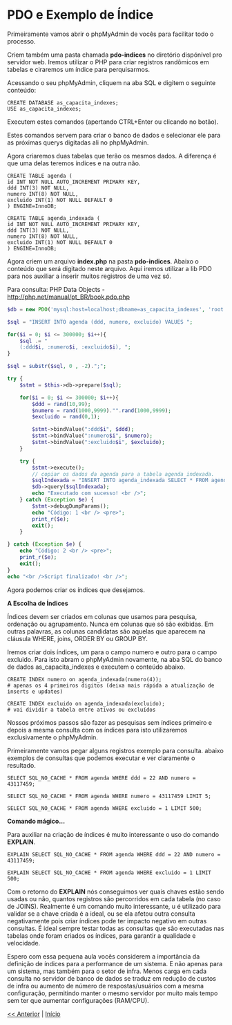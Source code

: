 # PDO e Exemplo de Índice

Primeiramente vamos abrir o phpMyAdmin de vocês para facilitar todo o processo.

Criem também uma pasta chamada **pdo-indices** no diretório dispónível pro servidor web. Iremos utilizar o PHP para criar registros randômicos em tabelas e ciraremos um índice para perquisarmos.

Acessando o seu phpMyAdmin, cliquem na aba SQL e digitem o seguinte conteúdo:

    CREATE DATABASE as_capacita_indexes;
    USE as_capacita_indexes;

Executem estes comandos (apertando CTRL+Enter ou clicando no botão).

Estes comandos servem para criar o banco de dados e selecionar ele para as próximas querys digitadas ali no phpMyAdmin.

Agora criaremos duas tabelas que terão os mesmos dados. A diferença é que uma delas teremos índices e na outra não.

    CREATE TABLE agenda (
    id INT NOT NULL AUTO_INCREMENT PRIMARY KEY,
    ddd INT(3) NOT NULL,
    numero INT(8) NOT NULL,
    excluido INT(1) NOT NULL DEFAULT 0
    ) ENGINE=InnoDB;

    CREATE TABLE agenda_indexada (
    id INT NOT NULL AUTO_INCREMENT PRIMARY KEY,
    ddd INT(3) NOT NULL,
    numero INT(8) NOT NULL,
    excluido INT(1) NOT NULL DEFAULT 0
    ) ENGINE=InnoDB;


Agora criem um arquivo **index.php** na pasta **pdo-indices**. Abaixo o conteúdo que será digitado neste arquivo. Aqui iremos utilizar a lib PDO para nos auxiliar a inserir muitos registros de uma vez só.

Para consulta: PHP Data Objects -  <http://php.net/manual/pt_BR/book.pdo.php>

```php
$db = new PDO('mysql:host=localhost;dbname=as_capacita_indexes', 'root', 'admin');

$sql = "INSERT INTO agenda (ddd, numero, excluido) VALUES ";

for($i = 0; $i <= 300000; $i++){
    $sql .= "
    (:ddd$i, :numero$i, :excluido$i), ";
}

$sql = substr($sql, 0 , -2).";";

try {
    $stmt = $this->db->prepare($sql);

    for($i = 0; $i <= 300000; $i++){
        $ddd = rand(10,99);
        $numero = rand(1000,9999)."".rand(1000,9999);
        $excluido = rand(0,1);

        $stmt->bindValue(":ddd$i", $ddd);
        $stmt->bindValue(":numero$i", $numero);
        $stmt->bindValue(":excluido$i", $excluido);
    }

    try {
        $stmt->execute();
        // copiar os dados da agenda para a tabela agenda indexada.
        $sqlIndexada = "INSERT INTO agenda_indexada SELECT * FROM agenda;";
        $db->query($sqlIndexada);
        echo "Executado com sucesso! <br />";
    } catch (Exception $e) {
        $stmt->debugDumpParams();
        echo "Código: 1 <br /> <pre>";
        print_r($e);
        exit();
    }

} catch (Exception $e) {
    echo "Código: 2 <br /> <pre>";
    print_r($e);
    exit();
}
echo "<br />Script finalizado! <br />";
```

Agora podemos criar os índices que desejamos.

**A Escolha de Índices**

Índices devem ser criados em colunas que usamos para pesquisa,
ordenação ou agrupamento. Nunca em colunas que só são exibidas. Em
outras palavras, as colunas candidatas são aquelas que aparecem na
cláusula WHERE, joins, ORDER BY ou GROUP BY.

Iremos criar dois índices, um para o campo numero e outro para o campo excluido. Para isto abram o phpMyAdmin novamente, na aba SQL do banco de dados as_capacita_indexes e executem o conteúdo abaixo.

    CREATE INDEX numero on agenda_indexada(numero(4));
    # apenas os 4 primeiros digitos (deixa mais rápida a atualização de inserts e updates)

    CREATE INDEX excluido on agenda_indexada(excluido);
    # vai dividir a tabela entre ativos ou excluídos

Nossos próximos passos são fazer as pesquisas sem índices primeiro e depois a mesma consulta com os índices para isto utilizaremos exclusivamente o phpMyAdmin.

Primeiramente vamos pegar alguns registros exemplo para consulta.  abaixo exemplos de consultas que podemos executar e ver claramente o resultado.

    SELECT SQL_NO_CACHE * FROM agenda WHERE ddd = 22 AND numero = 43117459;

    SELECT SQL_NO_CACHE * FROM agenda WHERE numero = 43117459 LIMIT 5;

    SELECT SQL_NO_CACHE * FROM agenda WHERE excluido = 1 LIMIT 500;

**Comando mágico...**

Para auxiliar na criação de índices é muito interessante o uso do comando **EXPLAIN**.

    EXPLAIN SELECT SQL_NO_CACHE * FROM agenda WHERE ddd = 22 AND numero = 43117459;

    EXPLAIN SELECT SQL_NO_CACHE * FROM agenda WHERE excluido = 1 LIMIT 500;

Com o retorno do **EXPLAIN** nós conseguimos ver quais chaves estão sendo usadas ou não, quantos registros são percorridos em cada tabela (no caso de JOINS). Realmente é um comando muito interessante, u é utilizado para validar se a chave criada é a ideal, ou se ela afetou outra consulta negativamente pois criar índices pode ter impacto negativo em outras consultas. É ideal sempre testar todas as consultas que são executadas nas tabelas onde foram criados os índices, para garantir a qualidade e velocidade.

Espero com essa pequena aula vocês considerem a importância da definição de índices para a performance de um sistema. E não apenas para um sistema, mas também para o setor de infra. Menos carga em cada consulta no servidor de banco de dados se traduz em redução de custos de infra ou aumento de número de respostas/usuários com a mesma configuração, permitindo manter o mesmo servidor por muito mais tempo sem ter que aumentar configurações (RAM/CPU).

[<< Anterior](https://github.com/agenciasys/as-capacita/blob/master/MySQL/Indices.md)
|
[Início](https://github.com/agenciasys/as-capacita/blob/master/MySQL/README.md#mysql---normaliza%C3%A7%C3%A3o-relacionamentos-e-%C3%8Dndices)
